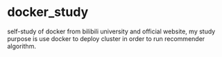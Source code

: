 # docker_study
self-study of docker from bilibili university and official website, my study purpose is use docker to deploy cluster in order to run recommender algorithm.

